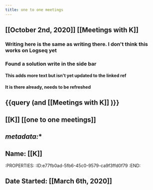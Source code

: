 ```yaml
---
title: one to one meetings
---
```


## [[October 2nd, 2020]] [[Meetings with K]]
### Writing here is the same as writing there. I don't think this works on Logseq yet
### Found a solution write in the side bar
#### This adds more text but isn't yet updated to the linked ref
#### It is there already, needs to be refreshed
## {{query (and [[Meetings with K]] )}}
## [[K]] [[one to one meetings]]

## *metadata:**

## Name: [[K]]
:PROPERTIES:
:ID:e77fb0ad-5fb6-45c0-9579-ca9f3ffd0f79
:END:

## Date Started: [[March 6th, 2020]]

